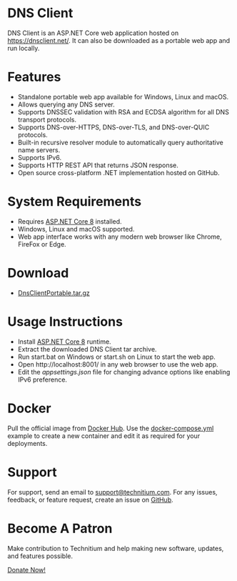 # DNS Client
DNS Client is an ASP.NET Core web application hosted on https://dnsclient.net/. It can also be downloaded as a portable web app and run locally.

# Features
- Standalone portable web app available for Windows, Linux and macOS.
- Allows querying any DNS server.
- Supports DNSSEC validation with RSA and ECDSA algorithm for all DNS transport protocols.
- Supports DNS-over-HTTPS, DNS-over-TLS, and DNS-over-QUIC protocols.
- Built-in recursive resolver module to automatically query authoritative name servers.
- Supports IPv6.
- Supports HTTP REST API that returns JSON response.
- Open source cross-platform .NET implementation hosted on GitHub.

# System Requirements
- Requires [ASP.NET Core 8](https://dotnet.microsoft.com/download) installed.
- Windows, Linux and macOS supported.
- Web app interface works with any modern web browser like Chrome, FireFox or Edge.

# Download
- [DnsClientPortable.tar.gz](https://go.technitium.com/?id=26)

# Usage Instructions
- Install [ASP.NET Core 8](https://dotnet.microsoft.com/download) runtime.
- Extract the downloaded DNS Client tar archive.
- Run start.bat on Windows or start.sh on Linux to start the web app.
- Open http://localhost:8001/ in any web browser to use the web app.
- Edit the *appsettings.json* file for changing advance options like enabling IPv6 preference.

# Docker
Pull the official image from [Docker Hub](https://hub.docker.com/r/technitium/dns-client). Use the [docker-compose.yml](https://github.com/TechnitiumSoftware/net.dnsclient/blob/master/docker-compose.yml) example to create a new container and edit it as required for your deployments.

# Support
For support, send an email to support@technitium.com. For any issues, feedback, or feature request, create an issue on [GitHub](https://github.com/TechnitiumSoftware/net.dnsclient/issues).

# Become A Patron
Make contribution to Technitium and help making new software, updates, and features possible.

[Donate Now!](https://www.patreon.com/technitium)
